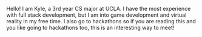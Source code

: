 Hello! I am Kyle, a 3rd year CS major at UCLA. I have the most experience with full stack development, 
but I am into game development and virtual reality in my free time. I also go to hackathons so if you 
are reading this and you like going to hackathons too, this is an interesting way to meet!
